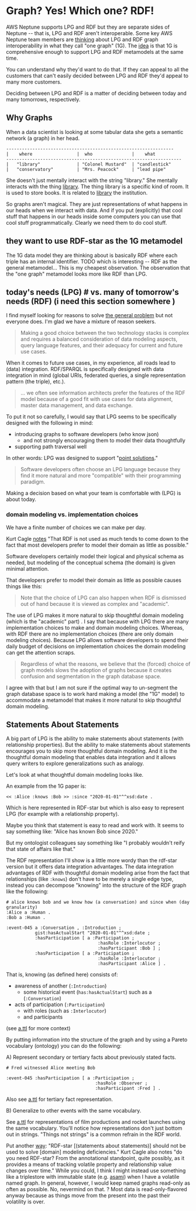 # Graph? Yes! Which one? RDF!


AWS Neptune supports LPG and RDF but they are separate sides of Neptune -- that is, LPG and RDF aren't interoperable.
Some key AWS Neptune team members are [thinking](https://www.lassila.org/publications/2021/scg2021-lassila+etal.pdf) about LPG and RDF graph interoperability in what they call "one graph" (1G).
The [idea](https://www.lassila.org/publications/2021/scg2021-lassila+etal-preso.pdf) is that 1G is comprehensive enough to support LPG and RDF metamodels at the same time.

You can understand why they'd want to do that.
If they can appeal to all the customers that can't easily decided between LPG and RDF they'd appeal to many more customers.

Deciding between LPG and RDF is a matter of deciding between today and many tomorrows, respectively.



## Why Graphs

When a data scientist is looking at some tabular data she gets a semantic network (a graph) in her head.
```
----------------------------------------------------------------
|    where                 |  who               |    what
-------------------------------------------------------------------
|   "library"              | "Colonel Mustard"  | "candlestick"
|   "conservatory"         | "Mrs. Peacock"     | "lead pipe"
```

She doesn't just mentally interact with the string "library."
She mentally interacts with the thing [library](https://www.wikidata.org/wiki/Q29843656).
The thing library is a specific kind of room.
It is used to store books.
It is related to [library](https://www.wikidata.org/wiki/Q7075) the institution.

So graphs aren't magical.
They are just representations of what happens in our heads when we interact with data.
And if you put (explicitly) that cool stuff that happens in our heads inside some computers you can use that cool stuff programmatically.
Clearly we need them to do cool stuff.


## they want to use RDF-star as the 1G metamodel

The 1G data model they are thinking about is basically RDF where each triple has an internal identifier.
TODO which is interesting -- RDF as the general metamodel...
This is my cheapest observation.
The observation that the "one graph" metamodel looks more like RDF than LPG.




## today's needs (LPG)                  #  vs. many of tomorrow's needs (RDF) (i need this section somewhere )

I find myself looking for reasons to solve [the general problem](https://xkcd.com/974/) but not everyone does.
I'm glad we have a mixture of reason seekers.

> Making a good choice between the two technology stacks is complex and requires a balanced consideration of data modeling aspects, query language features, and their adequacy for current and future use cases.

When it comes to future use cases, in my experience, all roads lead to (data) integration.
RDF/SPARQL is specifically designed with data integration in mind (global URIs, federated queries, a single representation pattern (the triple), etc.).

> ... we often see information architects prefer the features of the RDF model because of a good fit with use cases for data alignment, master data management, and data exchange.

To put it not so carefully, I would say that LPG seems to be specifically designed with the following in mind:
- introducing graphs to software developers (who know json)
    - and not strongly encouraging them to model their data thoughtfully
- supporting path traversal well

In other words: LPG was designed to support "[point solutions](https://allegrograph.com/why-young-developers-dont-get-knowledge-graphs/)."


> Software developers often choose an LPG language because they find it more natural and more "compatible" with their programming paradigm.

Making a decision based on what your team is comfortable with (LPG) is about today.


### domain modeling vs. implementation choices

We have a finite number of choices we can make per day.

Kurt Cagle [notes](https://www.bbntimes.com/technology/the-pros-and-cons-of-rdf-star-and-sparql-star) "That RDF is not used as much tends to come down to the fact that most developers prefer to model their domain as little as possible."

Software developers certainly model their logical and physical schema as needed, but modeling of the conceptual schema (the domain) is given minimal attention.  

That developers prefer to model their domain as little as possible causes things like this:

> Note that the choice of LPG can also happen when RDF is dismissed out of hand because it is viewed as complex and "academic".

The use of LPG makes it more natural to skip thoughtful domain modeling (which is the "academic" part) .
I say that because with LPG there are many implementation choices to make and domain modeling choices.
Whereas, with RDF there are no implementation choices (there are only domain modeling choices).
Because LPG allows software developers to spend their daily budget of decisions on implementation choices the domain modeling can get the attention scraps.


> Regardless of what the reasons, we believe that the (forced) choice of graph models slows the adoption of graphs because it creates confusion and segmentation in the graph database space.

I agree with that but I am not sure if the optimal way to un-segment the graph database space is to work hard making a model (the "1G" model) to accommodate a metamodel that makes it more natural to skip thoughtful domain modeling.




## Statements About Statements


A big part of LPG is the ability to make statements about statements (with relationship properties).
But the ability to make statements about statements encourages you to skip more thoughtful domain modeling.
And it is the thoughtful domain modeling that enables data integration and it allows query writers to explore generalizations such as analogy.

Let's look at what thoughtful domain modeling looks like.

An example from the 1G paper is:
```
<< :Alice :knows :Bob >> :since "2020-01-01"^^xsd:date . 
```
Which is here represented in RDF-star but which is also easy to represent LPG (for example with a relationship property).

Maybe you think that statement is easy to read and work with.
It seems to say something like: "Alice has known Bob since 2020."

But my ontologist colleagues say something like "I probably wouldn't reify that state of affairs like that."

The RDF representation I'll show is a little more wordy than the rdf-star version but it offers data integration advantages.
The data integration advantages of RDF with thoughtful domain modeling arise from the fact that relationships (like `:knows`) don't have to be merely a single edge type, instead you can decompose "knowing" into the structure of the RDF graph like the following:

```
# alice knows bob and we know how (a conversation) and since when (day granularity)
:Alice a :Human .
:Bob a :Human .

:event-045 a :Conversation , :Introduction ;
           gist:hasActualStart "2020-01-01"^^xsd:date ;
           :hasParticipation [ a :Participation ;
                                   :hasRole :Interlocutor ;
                                   :hasParticipant :Bob ] ;
           :hasParticipation [ a :Participation ;
                                   :hasRole :Interlocutor ;
                                   :hasParticipant :Alice ] .
```
That is, knowing (as defined here) consists of:
- awareness of another (`:Introduction`)
    - some historical event (`has:hasActualStart`) such as a (`:Conversation`)
- acts of participation (`:Participation`)
    - with roles (such as `:Interlocutor`)
    - and participants

(see [a.ttl](./a.ttl) for more context)


By putting information into the structure of the graph and by using a Pareto vocabulary (ontology) you can do the following:

A) Represent secondary or tertiary facts about previously stated facts.

```
# Fred witnessed Alice meeting Bob

:event-045 :hasParticipation [ a :Participation ;
                                  :hasRole :Observer ;
                                  :hasParticipant :Fred ] .
```
Also see [a.ttl](./a.ttl) for tertiary fact representation.


B) Generalize to other events with the same vocabulary.

See [a.ttl](./a.ttl) for representations of film productions and rocket launches using the same vocabulary.
You'll notice how representations don't just bottom out in strings.
"Things not strings" is a common refrain in the RDF world.



Put another [way](https://www.bbntimes.com/technology/the-pros-and-cons-of-rdf-star-and-sparql-star): "RDF-star [(statements about statements)] should not be used to solve [domain] modeling deficiencies."
Kurt Cagle also notes "do you need RDF-star? From the annotational standpoint, quite possibly, as it provides a means of tracking volatile property and relationship value changes over time."
While you could, I think I might instead use something like a triplestore with immutable state (e.g. [asami](https://github.com/threatgrid/asami)) when I have a volatile named graph.
In general, however, I would keep named graphs read-only as often as possible.
No, nevermind on that. ?
Most data is read-only-flavored anyway because as things move from the present into the past their volatility is over. 






